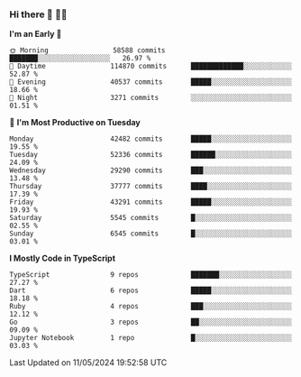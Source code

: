 ### Hi there 👋 🧑‍💻



<!--START_SECTION:waka-->
**I'm an Early 🐤** 

```text
🌞 Morning                58588 commits       ███████░░░░░░░░░░░░░░░░░░   26.97 % 
🌆 Daytime                114870 commits      █████████████░░░░░░░░░░░░   52.87 % 
🌃 Evening                40537 commits       █████░░░░░░░░░░░░░░░░░░░░   18.66 % 
🌙 Night                  3271 commits        ░░░░░░░░░░░░░░░░░░░░░░░░░   01.51 % 
```
📅 **I'm Most Productive on Tuesday** 

```text
Monday                   42482 commits       █████░░░░░░░░░░░░░░░░░░░░   19.55 % 
Tuesday                  52336 commits       ██████░░░░░░░░░░░░░░░░░░░   24.09 % 
Wednesday                29290 commits       ███░░░░░░░░░░░░░░░░░░░░░░   13.48 % 
Thursday                 37777 commits       ████░░░░░░░░░░░░░░░░░░░░░   17.39 % 
Friday                   43291 commits       █████░░░░░░░░░░░░░░░░░░░░   19.93 % 
Saturday                 5545 commits        █░░░░░░░░░░░░░░░░░░░░░░░░   02.55 % 
Sunday                   6545 commits        █░░░░░░░░░░░░░░░░░░░░░░░░   03.01 % 
```


**I Mostly Code in TypeScript** 

```text
TypeScript               9 repos             ███████░░░░░░░░░░░░░░░░░░   27.27 % 
Dart                     6 repos             █████░░░░░░░░░░░░░░░░░░░░   18.18 % 
Ruby                     4 repos             ███░░░░░░░░░░░░░░░░░░░░░░   12.12 % 
Go                       3 repos             ██░░░░░░░░░░░░░░░░░░░░░░░   09.09 % 
Jupyter Notebook         1 repo              █░░░░░░░░░░░░░░░░░░░░░░░░   03.03 % 
```




 Last Updated on 11/05/2024 19:52:58 UTC
<!--END_SECTION:waka-->


